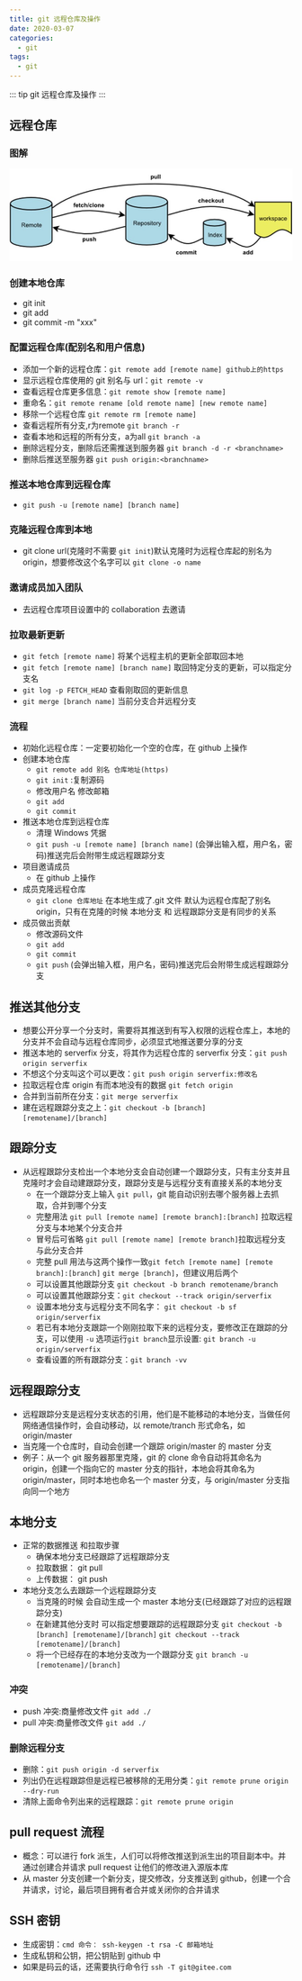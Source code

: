 ```yaml
---
title: git 远程仓库及操作
date: 2020-03-07
categories:
  - git
tags:
  - git
---
```


::: tip
git 远程仓库及操作
:::

<!-- more -->

## 远程仓库

### 图解

![alt Git](../../.vuepress/public/assets/img/git.png)

### 创建本地仓库

- git init
- git add
- git commit -m "xxx"

### 配置远程仓库(配别名和用户信息)

- 添加一个新的远程仓库：`git remote add [remote name] github上的https`
- 显示远程仓库使用的 git 别名与 url：`git remote -v`
- 查看远程仓库更多信息：`git remote show [remote name]`
- 重命名：`git remote rename [old remote name] [new remote name]`
- 移除一个远程仓库 `git remote rm [remote name]`
- 查看远程所有分支,r为remote `git branch -r`
- 查看本地和远程的所有分支，a为all `git branch -a`
- 删除远程分支，删除后还需推送到服务器 `git branch -d -r <branchname>`
- 删除后推送至服务器 `git push origin:<branchname>`

### 推送本地仓库到远程仓库

- `git push -u [remote name] [branch name]`

### 克隆远程仓库到本地

- git clone url(克隆时不需要 `git init`)默认克隆时为远程仓库起的别名为 origin，想要修改这个名字可以 `git clone -o name`

### 邀请成员加入团队

- 去远程仓库项目设置中的 collaboration 去邀请

### 拉取最新更新

- `git fetch [remote name]` 将某个远程主机的更新全部取回本地
- `git fetch [remote name] [branch name]` 取回特定分支的更新，可以指定分支名
- `git log -p FETCH_HEAD` 查看刚取回的更新信息
- `git merge [branch name]` 当前分支合并远程分支

### 流程

- 初始化远程仓库：一定要初始化一个空的仓库，在 github 上操作
- 创建本地仓库
  - `git remote add 别名 仓库地址(https)`
  - `git init` :复制源码
  - 修改用户名 修改邮箱
  - `git add`
  - `git commit`
- 推送本地仓库到远程仓库
  - 清理 Windows 凭据
  - `git push -u [remote name] [branch name]` (会弹出输入框，用户名，密码)推送完后会附带生成远程跟踪分支
- 项目邀请成员
  - 在 github 上操作
- 成员克隆远程仓库
  - `git clone 仓库地址` 在本地生成了.git 文件 默认为远程仓库配了别名 origin，只有在克隆的时候 本地分支 和 远程跟踪分支是有同步的关系
- 成员做出贡献
  - 修改源码文件
  - `git add`
  - `git commit`
  - `git push` (会弹出输入框，用户名，密码)推送完后会附带生成远程跟踪分支

## 推送其他分支

- 想要公开分享一个分支时，需要将其推送到有写入权限的远程仓库上，本地的分支并不会自动与远程仓库同步，必须显式地推送要分享的分支
- 推送本地的 serverfix 分支，将其作为远程仓库的 serverfix 分支：`git push origin serverfix`
- 不想这个分支叫这个可以更改：`git push origin serverfix:修改名`
- 拉取远程仓库 origin 有而本地没有的数据 `git fetch origin`
- 合并到当前所在分支：`git merge serverfix`
- 建在远程跟踪分支之上：`git checkout -b [branch] [remotename]/[branch]`

## 跟踪分支

- 从远程跟踪分支检出一个本地分支会自动创建一个跟踪分支，只有主分支并且克隆时才会自动建跟踪分支，跟踪分支是与远程分支有直接关系的本地分支
  - 在一个跟踪分支上输入 `git pull`，git 能自动识别去哪个服务器上去抓取，合并到哪个分支
  - 完整用法 `git pull [remote name] [remote branch]:[branch]` 拉取远程分支与本地某个分支合并
  - 冒号后可省略 `git pull [remote name] [remote branch]`拉取远程分支与此分支合并
  - 完整 pull 用法与这两个操作一致`git fetch [remote name] [remote branch]:[branch]` `git merge [branch]`，但建议用后两个
  - 可以设置其他跟踪分支 `git checkout -b branch remotename/branch`
  - 可以设置其他跟踪分支：`git checkout --track origin/serverfix`
  - 设置本地分支与远程分支不同名字： `git checkout -b sf origin/serverfix`
  - 若已有本地分支跟踪一个刚刚拉取下来的远程分支，要修改正在跟踪的分支，可以使用 `-u` 选项运行`git branch`显示设置: `git branch -u origin/serverfix`
  - 查看设置的所有跟踪分支：`git branch -vv`

## 远程跟踪分支

- 远程跟踪分支是远程分支状态的引用，他们是不能移动的本地分支，当做任何网络通信操作时，会自动移动，以 remote/tranch 形式命名，如 origin/master
- 当克隆一个仓库时，自动会创建一个跟踪 origin/master 的 master 分支
- 例子：从一个 git 服务器那里克隆，git 的 clone 命令自动将其命名为 origin，创建一个指向它的 master 分支的指针，本地会将其命名为 origin/master，同时本地也命名一个 master 分支，与 origin/master 分支指向同一个地方

## 本地分支

- 正常的数据推送 和拉取步骤
  - 确保本地分支已经跟踪了远程跟踪分支
  - 拉取数据： git pull
  - 上传数据： git push
- 本地分支怎么去跟踪一个远程跟踪分支
  - 当克隆的时候 会自动生成一个 master 本地分支(已经跟踪了对应的远程跟踪分支)
  - 在新建其他分支时 可以指定想要跟踪的远程跟踪分支
    `git checkout -b [branch] [remotename]/[branch]`
    `git checkout --track [remotename]/[branch]`
  - 将一个已经存在的本地分支改为一个跟踪分支
    `git branch -u [remotename]/[branch]`

### 冲突

- push 冲突:商量修改文件 `git add ./`
- pull 冲突:商量修改文件 `git add ./`

### 删除远程分支

- 删除：`git push origin -d serverfix`
- 列出仍在远程跟踪但是远程已被移除的无用分类：`git remote prune origin --dry-run`
- 清除上面命令列出来的远程跟踪：`git remote prune origin`

## pull request 流程

- 概念：可以进行 fork 派生，人们可以将修改推送到派生出的项目副本中。并通过创建合并请求 pull request 让他们的修改进入源版本库
- 从 master 分支创建一个新分支，提交修改，分支推送到 github，创建一个合并请求，讨论，最后项目拥有者合并或关闭你的合并请求

## SSH 密钥

- 生成密钥：`cmd 命令： ssh-keygen -t rsa -C 邮箱地址`
- 生成私钥和公钥，把公钥贴到 github 中
- 如果是码云的话，还需要执行命令行 `ssh -T git@gitee.com`
